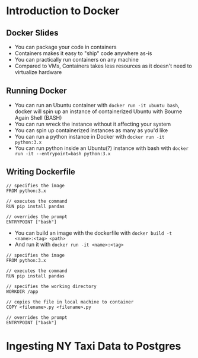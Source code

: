 # Introduction to Docker
## Docker Slides
- You can package your code in containers
- Containers makes it easy to "ship" code anywhere as-is
- You can practically run containers on any machine
- Compared to VMs, Containers takes less resources as it doesn't need to virtualize hardware
## Running Docker
- You can run an Ubuntu container with `docker run -it ubuntu bash`, docker will spin up an instance of containerized Ubuntu with Bourne Again Shell (BASH)
- You can run wreck the instance without it affecting your system
- You can spin up containerized instances as many as you'd like
- You can run a python instance in Docker with `docker run -it python:3.x`
- You can run python inside an Ubuntu(?) instance with bash with `docker run -it --entrypoint=bash python:3.x`
## Writing Dockerfile
```
// specifies the image
FROM python:3.x

// executes the command
RUN pip install pandas

// overrides the prompt
ENTRYPOINT ["bash"]
```
- You can build an image with the dockerfile with `docker build -t <name>:<tag> <path>`
- And run it with `docker run -it <name>:<tag>`
```
// specifies the image
FROM python:3.x

// executes the command
RUN pip install pandas

// specifies the working directory
WORKDIR /app

// copies the file in local machine to container
COPY <filename>.py <filename>.py

// overrides the prompt
ENTRYPOINT ["bash"]
```

# Ingesting NY Taxi Data to Postgres
## 
